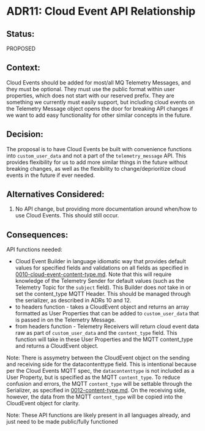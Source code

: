 # ADR11: Cloud Event API Relationship

## Status: 

PROPOSED

## Context: 

Cloud Events should be added for most/all MQ Telemetry Messages, and they must be optional. They must use the public format within user properties, which does not start with our reserved prefix. They are something we currently must easily support, but including cloud events on the Telemetry Message object opens the door for breaking API changes if we want to add easy functionality for other similar concepts in the future.

## Decision: 

The proposal is to have Cloud Events be built with convenience functions into `custom_user_data` and not a part of the `telemetry_message` API. This provides flexibility for us to add more similar things in the future without breaking changes, as well as the flexibility to change/deprioritize cloud events in the future if ever needed.

## Alternatives Considered:

1. No API change, but providing more documentation around when/how to use Cloud Events. This should still occur.

## Consequences:
API functions needed:
- Cloud Event Builder in language idiomatic way that provides default values for specified fields and validations on all fields as specified in [0010-cloud-event-content-type.md](./0010-cloud-event-content-type.md). Note that this will require knowledge of the Telemetry Sender for default values (such as the Telemetry Topic for the `subject` field). This Builder does _not_ take in or set the content_type MQTT Header. This should be managed through the serializer, as described in ADRs 10 and 12.
- to headers function - takes a CloudEvent object and returns an array formatted as User Properties  that can be added to `custom_user_data` that is passed in on the Telemetry Message.
- from headers function - Telemetry Receivers will return cloud event data raw as part of `custom_user_data` and the `content_type` field. This function will take in these User Properties and the MQTT content_type and returns a CloudEvent object.

Note: There is assymetry between the CloudEvent object on the sending and receiving side for the datacontenttype field. This is intentional because per the Cloud Events MQTT spec, the `datacontenttype` is not included as a User Property, but is specified as the MQTT `content_type`. To reduce confusion and errors, the MQTT `content_type` will be settable through the Serializer, as specified in [0012-content-type.md](./0012-content-type.md). On the receiving side, however, the data from the MQTT `content_type` will be copied into the CloudEvent object for clarity.

Note: These API functions are likely present in all languages already, and just need to be made public/fully functioned

